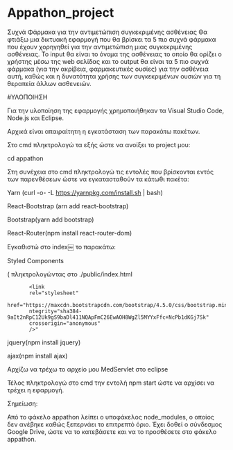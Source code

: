 # Appathon_project

Συχνά Φάρμακα για την αντιμετώπιση συγκεκριμένης ασθένειας
Θα φτιάξω μια δικτυακή εφαρμογή που θα βρίσκει τα 5 πιο συχνά φάρμακα που έχουν χορηγηθεί
για την αντιμετώπιση μιας συγκεκριμένης ασθένειας. Το input θα είναι το όνομα της ασθένειας 
το οποίο θα ορίζει ο χρήστης μέσω της web σελίδας και το output θα είναι τα 5 πιο συχνά φάρμακα 
(για την ακρίβεια, φαρμακευτικές ουσίες) για την ασθένεια αυτή, καθώς και η δυνατότητα χρήσης 
των συγκεκριμένων ουσιών για τη θεραπεία άλλων ασθενειών. 

#ΥΛΟΠΟΙΗΣΗ


 Για την υλοποίηση της εφαρμογής χρημοποιήθηκαν τα Visual Studio Code, Node.js και Eclipse.


 Αρχικά είναι απαιραίτητη η εγκατάσταση των παρακάτω πακέτων.



 Στο cmd πληκτρολογώ τα εξής ώστε να ανοίξει το project μου:



 cd appathon
 
 
Στη συνέχεια στο cmd πληκτρολογώ τις εντολές που βρίσκονται εντός των παρενθέσεων ώστε να εγκατασταθούν 
τα κάτωθι πακέτα:


Yarn (curl -o- -L https://yarnpkg.com/install.sh | bash)


React-Bootstrap  (arn add react-bootstrap)


Bootstrap(yarn add bootstrap)


React-Router(npm install react-router-dom)


Εγκαθιστώ στο index￼ το παρακάτω:


Styled Components


( πληκτρολογώντας στο ./public/index.html

           <link
           rel="stylesheet"
           href="https://maxcdn.bootstrapcdn.com/bootstrap/4.5.0/css/bootstrap.min.css"
           ntegrity="sha384-9aIt2nRpC12Uk9gS9baDl411NQApFmC26EwAOH8WgZl5MYYxFfc+NcPb1dKGj7Sk"
           crossorigin="anonymous"
           />"
   
jquery(npm install jquery)
   
  
 ajax(npm install ajax)
 
 
Αρχίζω να τρέχω το αρχείο μου MedServlet στο eclipse    


Τέλος πληκτρολογώ στο cmd την εντολή npm start ώστε να αρχίσει να τρέχει η εφαρμογή.

Σημείωση:

Από το φάκελο appathon λείπει ο υποφάκελος node_modules, ο οποίος δεν ανέβηκε καθώς ξεπερνάει
το επιτρεπτό όριο. Έχει δοθεί ο σύνδεσμος Google Drive, ώστε να το κατεβάσετε και να το προσθέσετε στο
φάκελο appathon.

